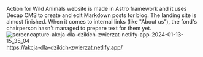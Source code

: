 Action for Wild Animals website is made in Astro framework and it uses Decap CMS to create and edit Markdown posts for blog. The landing site is almost finished. When it comes to internal links (like "About us"), the fond's chairperson hasn't managed to prepare text for them yet.
![screencapture-akcja-dla-dzikich-zwierzat-netlify-app-2024-01-13-15_35_04](https://github.com/PolishCrow23/akcja-dla-dzikich-zwierzat/assets/139121607/c4f6088b-824a-4a0e-976f-f01a8dd00a6d)
https://akcja-dla-dzikich-zwierzat.netlify.app/
